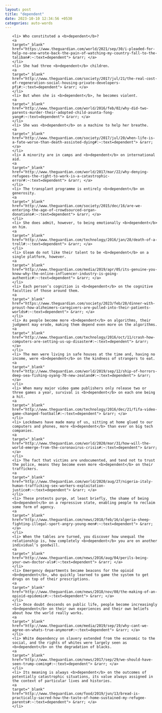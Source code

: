 ```yaml
---
layout: post
title: "dependent"
date: 2023-10-10 12:34:56 +0530
categories: auto-words
---
```

<ol>

    <li> Who constituted a <b>dependent</b>?
    <a 
    target="_blank" 
    href="https://www.theguardian.com/world/2021/sep/30/i-pleaded-for-help-no-one-wrote-back-the-pain-of-watching-my-country-fall-to-the-taliban#:~:text=dependent"> &rarr; </a>
    </li>
    <li> She had three <b>dependent</b> children.
    <a 
    target="_blank" 
    href="http://www.theguardian.com/society/2017/jul/21/the-real-cost-of-regeneration-social-housing-private-developers-pfi#:~:text=dependent"> &rarr; </a>
    </li>
    <li> But when she is <b>dependent</b>, he becomes violent.
    <a 
    target="_blank" 
    href="http://www.theguardian.com/world/2016/feb/02/why-did-two-parents-murder-their-adopted-child-asunta-fong-yang#:~:text=dependent"> &rarr; </a>
    </li>
    <li> She was <b>dependent</b> on a machine to help her breathe.
    <a 
    target="_blank" 
    href="http://www.theguardian.com/society/2017/jul/20/when-life-is-a-fate-worse-than-death-assisted-dying#:~:text=dependent"> &rarr; </a>
    </li>
    <li> A minority are in camps and <b>dependent</b> on international aid.
    <a 
    target="_blank" 
    href="http://www.theguardian.com/world/2017/mar/22/why-denying-refugees-the-right-to-work-is-a-catastrophic-error#:~:text=dependent"> &rarr; </a>
    </li>
    <li> The transplant programme is entirely <b>dependent</b> on generosity.
    <a 
    target="_blank" 
    href="http://www.theguardian.com/society/2015/dec/16/are-we-entering-the-age-of-crowdsourced-organ-donations#:~:text=dependent"> &rarr; </a>
    </li>
    <li> She does admit, however, to being emotionally <b>dependent</b> on him.
    <a 
    target="_blank" 
    href="http://www.theguardian.com/technology/2016/jan/28/death-of-a-troll#:~:text=dependent"> &rarr; </a>
    </li>
    <li> Gleam do not like their talent to be <b>dependent</b> on a single platform, however.
    <a 
    target="_blank" 
    href="http://www.theguardian.com/media/2019/apr/05/its-genuine-you-know-why-the-online-influencer-industry-is-going-authentic#:~:text=dependent"> &rarr; </a>
    </li>
    <li> Each person’s cognition is <b>dependent</b> on the cognitive faculties of those around them.
    <a 
    target="_blank" 
    href="https://www.theguardian.com/society/2023/feb/28/dinner-with-proust-how-alzheimers-caregivers-are-pulled-into-their-patients-worlds#:~:text=dependent"> &rarr; </a>
    </li>
    <li> As people become more <b>dependent</b> on algorithms, their judgment may erode, making them depend even more on the algorithms.
    <a 
    target="_blank" 
    href="http://www.theguardian.com/technology/2016/oct/11/crash-how-computers-are-setting-us-up-disaster#:~:text=dependent"> &rarr; </a>
    </li>
    <li> The men were living in safe houses at the time and, having no income, were <b>dependent</b> on the kindness of strangers to eat.
    <a 
    target="_blank" 
    href="http://www.theguardian.com/world/2019/sep/12/ship-of-horrors-deep-sea-fishing-oyang-70-new-zealand#:~:text=dependent"> &rarr; </a>
    </li>
    <li> When many major video game publishers only release two or three games a year, survival is <b>dependent</b> on each one being a hit.
    <a 
    target="_blank" 
    href="http://www.theguardian.com/technology/2016/dec/21/fifa-video-game-changed-football#:~:text=dependent"> &rarr; </a>
    </li>
    <li> Lockdowns have made many of us, sitting at home glued to our computers and phones, more <b>dependent</b> than ever on big tech companies.
    <a 
    target="_blank" 
    href="http://www.theguardian.com/world/2020/mar/31/how-will-the-world-emerge-from-the-coronavirus-crisis#:~:text=dependent"> &rarr; </a>
    </li>
    <li> The fact that victims are undocumented, and tend not to trust the police, means they become even more <b>dependent</b> on their traffickers.
    <a 
    target="_blank" 
    href="http://www.theguardian.com/world/2020/aug/27/nigeria-italy-human-trafficking-sex-workers-exploitation-justice#:~:text=dependent"> &rarr; </a>
    </li>
    <li> These protests purge, at least briefly, the shame of being <b>dependent</b> on a repressive state, enabling people to reclaim some form of agency.
    <a 
    target="_blank" 
    href="http://www.theguardian.com/news/2018/feb/16/algeria-sheep-fighting-illegal-sport-angry-young-men#:~:text=dependent"> &rarr; </a>
    </li>
    <li> When the tables are turned, you discover how unequal the relationship is, how completely <b>dependent</b> you are on another individual’s goodwill.
    <a 
    target="_blank" 
    href="http://www.theguardian.com/news/2016/aug/04/perils-being-your-own-doctor-als#:~:text=dependent"> &rarr; </a>
    </li>
    <li> Emergency departments became beacons for the opioid <b>dependent</b>, who quickly learned to game the system to get drugs on top of their prescriptions.
    <a 
    target="_blank" 
    href="http://www.theguardian.com/news/2018/nov/08/the-making-of-an-opioid-epidemic#:~:text=dependent"> &rarr; </a>
    </li>
    <li> Once doubt descends on public life, people become increasingly <b>dependent</b> on their own experiences and their own beliefs about how the world really works.
    <a 
    target="_blank" 
    href="http://www.theguardian.com/media/2019/sep/19/why-cant-we-agree-on-whats-true-anymore#:~:text=dependent"> &rarr; </a>
    </li>
    <li> White dependency on slavery extended from the economic to the social, and the rights of whites were largely seen as <b>dependent</b> on the degradation of blacks.
    <a 
    target="_blank" 
    href="http://www.theguardian.com/news/2017/sep/29/we-should-have-seen-trump-coming#:~:text=dependent"> &rarr; </a>
    </li>
    <li> Its meaning is always <b>dependent</b> on the outcomes of potentially catastrophic situations, its value always assigned in the context of particular lives and histories.
    <a 
    target="_blank" 
    href="http://www.theguardian.com/food/2019/jun/13/bread-is-practically-sacred-how-the-taste-of-home-sustained-my-refugee-parents#:~:text=dependent"> &rarr; </a>
    </li>